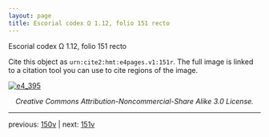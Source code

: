 ```yaml
---
layout: page
title: Escorial codex Ω 1.12, folio 151 recto
---
```


Escorial codex Ω 1.12, folio 151 recto

Cite this object as `urn:cite2:hmt:e4pages.v1:151r`.  The full image is linked to a citation tool you can use to cite regions of the image.

[![e4_395](http://www.homermultitext.org/iipsrv?IIIF=/project/homer/pyramidal/deepzoom/hmt/e4img/2017a/e4_395.tif/full/800,/0/default.jpg)](http://www.homermultitext.org/ict2/?urn=urn:cite2:hmt:e4img.2017a:e4_395) 

<p style="text-align: center; font-style: italic;">Creative Commons Attribution-Noncommercial-Share Alike 3.0 License.</p>

---

previous: [150v](../150v/) | next: [151v](../151v/)